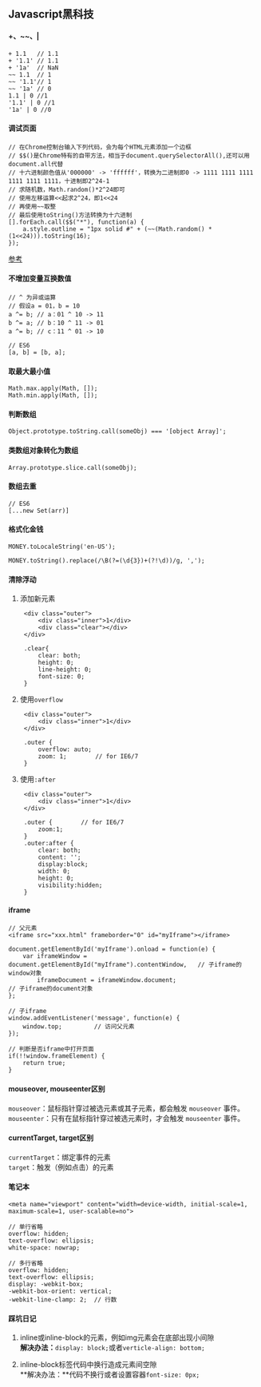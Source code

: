 ## Javascript黑科技  
#### +、~~、|

	+ 1.1 	// 1.1
	+ '1.1'	// 1.1
	+ '1a'	// NaN
	~~ 1.1 	// 1
	~~ '1.1'// 1
	~~ '1a' // 0
	1.1 | 0 //1
	'1.1' | 0 //1
	'1a' | 0 //0

#### 调试页面

	// 在Chrome控制台输入下列代码，会为每个HTML元素添加一个边框
	// $$()是Chrome特有的自带方法，相当于document.querySelectorAll(),还可以用document.all代替
	// 十六进制颜色值从'000000' -> 'ffffff'，转换为二进制即0 -> 1111 1111 1111 1111 1111 1111，十进制即2^24-1
	// 求随机数，Math.random()*2^24即可
	// 使用左移运算<<起求2^24，即1<<24
	// 再使用~~取整
	// 最后使用toString()方法转换为十六进制
	[].forEach.call($$("*"), function(a) {
  		a.style.outline = "1px solid #" + (~~(Math.random() * (1<<24))).toString(16);
	});

[参考](https://sdk.cn/news/3025)

#### 不增加变量互换数值

	// ^ 为异或运算
	// 假设a = 01，b = 10
	a ^= b;	// a：01 ^ 10 -> 11
	b ^= a;	// b：10 ^ 11 -> 01
	a ^= b;	// c：11 ^ 01 -> 10

	// ES6
	[a, b] = [b, a];

#### 取最大最小值

	Math.max.apply(Math, []);
	Math.min.apply(Math, []);

#### 判断数组

	Object.prototype.toString.call(someObj) === '[object Array]';

#### 类数组对象转化为数组

	Array.prototype.slice.call(someObj);

#### 数组去重

	// ES6
	[...new Set(arr)]

#### 格式化金钱

	MONEY.toLocaleString('en-US');

	MONEY.toString().replace(/\B(?=(\d{3})+(?!\d))/g, ',');

#### 清除浮动
1. 添加新元素  

		<div class="outer">
		    <div class="inner">1</div>
		    <div class="clear"></div>
		</div>

		.clear{
			clear: both; 
			height: 0; 
			line-height: 0; 
			font-size: 0;
		}

3. 使用`overflow`  

		<div class="outer">
		    <div class="inner">1</div>
		</div>

		.outer {		
			overflow: auto;
	    	zoom: 1;		// for IE6/7
		}  

2. 使用`:after`

		<div class="outer">
		    <div class="inner">1</div>
		</div>

		.outer {		// for IE6/7
			zoom:1;
		}    
		.outer:after {
			clear: both;
			content: '';
			display:block; 
			width: 0;
			height: 0;
			visibility:hidden;
		}

#### iframe

	// 父元素
	<iframe src="xxx.html" frameborder="0" id="myIframe"></iframe>

	document.getElementById('myIframe').onload = function(e) {
        var iframeWindow = document.getElementById("myIframe").contentWindow,	// 子iframe的window对象
            iframeDocument = iframeWindow.document;								// 子iframe的document对象
    };

	// 子iframe
    window.addEventListener('message', function(e) {
    	window.top;			// 访问父元素
    });

    // 判断是否iframe中打开页面
    if(!!window.frameElement) {
		return true;
    }

#### mouseover, mouseenter区别
`mouseover`：鼠标指针穿过被选元素或其子元素，都会触发 `mouseover` 事件。  
`mouseenter`：只有在鼠标指针穿过被选元素时，才会触发 `mouseenter` 事件。

#### currentTarget, target区别  
`currentTarget`：绑定事件的元素  
`target`：触发（例如点击）的元素

#### 笔记本

	<meta name="viewport" content="width=device-width, initial-scale=1, maximum-scale=1, user-scalable=no">

	// 单行省略
	overflow: hidden;
    text-overflow: ellipsis;
   	white-space: nowrap;

	// 多行省略
   	overflow: hidden; 
	text-overflow: ellipsis;
	display: -webkit-box; 
	-webkit-box-orient: vertical;
	-webkit-line-clamp: 2; 	// 行数

#### 踩坑日记 
1. inline或inline-block的元素，例如img元素会在底部出现小间隙  
**解决办法：**`display: block;`或者`verticle-align: bottom;`

2. inline-block标签代码中换行造成元素间空隙  
**解决办法：**代码不换行或者设置容器`font-size: 0px;`